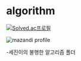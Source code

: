 # algorithm

[![Solved.ac프로필](http://mazassumnida.wtf/api/v2/generate_badge?boj=tpwls8528)](https://solved.ac/tpwls8528)

![mazandi profile](http://mazandi.herokuapp.com/api?handle={tpwls8528}&theme=warm)

-세진이의 불행한 알고리즘 폴더

